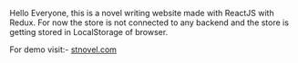 Hello Everyone, this is a novel writing website made with ReactJS with Redux. For now the store is not connected to any backend and the store is getting stored in LocalStorage of browser.

For demo visit:- [stnovel.com](http://www.stnovel.com)

